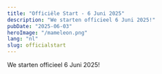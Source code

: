 ```yaml
---
title: "Officiële Start - 6 Juni 2025"
description: "We starten officieel 6 Juni 2025!"
pubDate: "2025-06-03"
heroImage: "/mameleon.png"
lang: "nl"
slug: officialstart
---
```

We starten officieel 6 Juni 2025!
